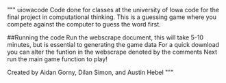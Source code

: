 """
uiowacode
Code done for classes at the university of Iowa
code for the final project in computational thinking. This is a guessing game where you compete against the computer to guess the word first.

##Running the code
Run the webscrape document, this will take 5-10 minutes, but is essential to generating the game data
  For a quick download you can alter the funtion in the webscrape denoted by the comments
Next run the main game function to play!

Created by Aidan Gorny, Dilan Simon, and Austin Hebel
"""

